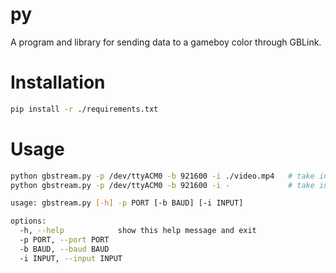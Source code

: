 # py

A program and library for sending data to a gameboy color through GBLink.

# Installation

```bash
pip install -r ./requirements.txt
```

# Usage

```bash
python gbstream.py -p /dev/ttyACM0 -b 921600 -i ./video.mp4   # take input from stdin
python gbstream.py -p /dev/ttyACM0 -b 921600 -i -             # take input from stdin
```

```bash
usage: gbstream.py [-h] -p PORT [-b BAUD] [-i INPUT]

options:
  -h, --help            show this help message and exit
  -p PORT, --port PORT
  -b BAUD, --baud BAUD
  -i INPUT, --input INPUT
```